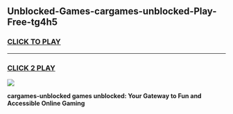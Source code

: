 
## Unblocked-Games-cargames-unblocked-Play-Free-tg4h5
<h3>
<a href="https://premium76.site?title=cargames-unblocked&ref=20M">CLICK TO PLAY</a></h3>
<hr>

<h3>
<a href="https://premium76.site?title=cargames-unblocked&ref=20M">CLICK 2 PLAY</a>
  
</h3>

<a href="https://premium76.site?title=cargames-unblocked&ref=19M"><img src="https://clearcache.store/games.png"></a>


**cargames-unblocked games unblocked: Your Gateway to Fun and Accessible Online Gaming**

